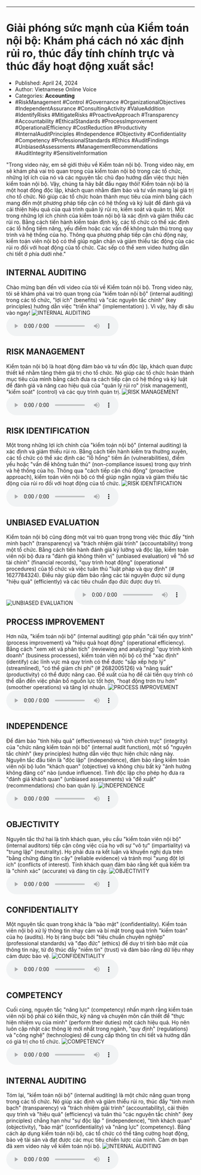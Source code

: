 
---

# Giải phóng sức mạnh của Kiểm toán nội bộ: Khám phá cách nó xác định rủi ro, thúc đẩy tính chính trực và thúc đẩy hoạt động xuất sắc!

- Published: April 24, 2024
- Author: Vietnamese Online Voice
- Categories: **Accounting**
- #RiskManagement #Control #Governance #OrganizationalObjectives #IndependentAssurance #ConsultingActivity #ValueAddition #IdentifyRisks #MitigateRisks #ProactiveApproach #Transparency #Accountability #EthicalStandards #ProcessImprovement #OperationalEfficiency #CostReduction #Productivity #InternalAuditPrinciples #Independence #Objectivity #Confidentiality #Competency #ProfessionalStandards #Ethics #AuditFindings #UnbiasedAssessments #ManagementRecommendations #AuditIntegrity #SensitiveInformation

"Trong video này, em sẽ giới thiệu về Kiểm toán nội bộ. Trong video này, em sẽ khám phá vai trò quan trọng của kiểm toán nội bộ trong các tổ chức, những lợi ích của nó và các nguyên tắc chủ đạo hướng dẫn việc thực hiện kiểm toán nội bộ. Vậy, chúng ta hãy bắt đầu ngay thôi! Kiểm toán nội bộ là một hoạt động độc lập, khách quan nhằm đảm bảo và tư vấn mang lại giá trị cho tổ chức. Nó giúp các tổ chức hoàn thành mục tiêu của mình bằng cách mang đến một phương pháp tiếp cận có hệ thống và kỷ luật để đánh giá và cải thiện hiệu quả của quá trình quản lý rủi ro, kiểm soát và quản trị. Một trong những lợi ích chính của kiểm toán nội bộ là xác định và giảm thiểu các rủi ro. Bằng cách tiến hành kiểm toán định kỳ, các tổ chức có thể xác định các lỗ hổng tiềm năng, yếu điểm hoặc các vấn đề không tuân thủ trong quy trình và hệ thống của họ. Thông qua phương pháp tiếp cận chủ động này, kiểm toán viên nội bộ có thể giúp ngăn chặn và giảm thiểu tác động của các rủi ro đối với hoạt động của tổ chức. Các sếp có thể xem video hướng dẫn chi tiết ở phía dưới nhé."


## INTERNAL AUDITING

Chào mừng bạn đến với video của tôi về Kiểm toán nội bộ. Trong video này, tôi sẽ khám phá vai trò quan trọng của "kiểm toán nội bộ" (internal auditing) trong các tổ chức, "lợi ích" (benefits) và "các nguyên tắc chính" (key principles) hướng dẫn việc "triển khai" (implementation) ). Vì vậy, hãy đi sâu vào ngay!
![INTERNAL AUDITING](https://http-archiver-apis-production-80.schnworks.com/storage/images/transitions/2024-04-23/transition-9121355476-Montserrat-Bold-303F9F.jpg)
<audio controls>
    <source src="https://http-archiver-apis-production-80.schnworks.com/storage/audio/file-36682435522.mp3" type="audio/mpeg">
</audio>



## RISK MANAGEMENT

Kiểm toán nội bộ là hoạt động đảm bảo và tư vấn độc lập, khách quan được thiết kế nhằm tăng thêm giá trị cho tổ chức. Nó giúp các tổ chức hoàn thành mục tiêu của mình bằng cách đưa ra cách tiếp cận có hệ thống và kỷ luật để đánh giá và nâng cao hiệu quả của "quản lý rủi ro" (risk management), "kiểm soát" (control) và các quy trình quản trị.
![RISK MANAGEMENT](https://http-archiver-apis-production-80.schnworks.com/storage/images/transitions/2024-04-23/transition--55655749110-Montserrat-Bold-283593.jpg)
<audio controls>
    <source src="https://http-archiver-apis-production-80.schnworks.com/storage/audio/file-11777107989.mp3" type="audio/mpeg">
</audio>



## RISK IDENTIFICATION

Một trong những lợi ích chính của "kiểm toán nội bộ" (internal auditing) là xác định và giảm thiểu rủi ro. Bằng cách tiến hành kiểm tra thường xuyên, các tổ chức có thể xác định các "lỗ hổng" tiềm ẩn (vulnerabilities), điểm yếu hoặc "vấn đề không tuân thủ" (non-compliance issues) trong quy trình và hệ thống của họ. Thông qua "cách tiếp cận chủ động" (proactive approach), kiểm toán viên nội bộ có thể giúp ngăn ngừa và giảm thiểu tác động của rủi ro đối với hoạt động của tổ chức.
![RISK IDENTIFICATION](https://http-archiver-apis-production-80.schnworks.com/storage/images/transitions/2024-04-23/transition-4288327838-Montserrat-Regular-4A148C.jpg)
<audio controls>
    <source src="https://http-archiver-apis-production-80.schnworks.com/storage/audio/file-40230395397.mp3" type="audio/mpeg">
</audio>



## UNBIASED EVALUATION

Kiểm toán nội bộ cũng đóng một vai trò quan trọng trong việc thúc đẩy "tính minh bạch" (transparency) và "trách nhiệm giải trình" (accountability) trong một tổ chức. Bằng cách tiến hành đánh giá kỹ lưỡng và độc lập, kiểm toán viên nội bộ đưa ra "đánh giá không thiên vị" (unbiased evaluation) về "hồ sơ tài chính" (financial records), "quy trình hoạt động" (operational procedures) của tổ chức và việc tuân thủ "luật pháp và quy định" (# 1627784324). Điều này giúp đảm bảo rằng các tài nguyên được sử dụng "hiệu quả" (efficiently) và các tiêu chuẩn đạo đức được duy trì.
![UNBIASED EVALUATION](https://http-archiver-apis-production-80.schnworks.com/storage/images/transitions/2024-04-23/transition-17694437538-Montserrat-Black-4A148C.jpg)
<audio controls>
    <source src="https://http-archiver-apis-production-80.schnworks.com/storage/audio/file-45685465129.mp3" type="audio/mpeg">
</audio>



## PROCESS IMPROVEMENT

Hơn nữa, "kiểm toán nội bộ" (internal auditing) góp phần "cải tiến quy trình" (process improvement) và "hiệu quả hoạt động" (operational efficiency). Bằng cách "xem xét và phân tích" (reviewing and analyzing) "quy trình kinh doanh" (business processes), kiểm toán viên nội bộ có thể "xác định" (identify) các lĩnh vực mà quy trình có thể được "sắp xếp hợp lý" (streamlined), "có thể giảm chi phí" (# 2682005126) và "năng suất" (productivity) có thể được nâng cao. Đề xuất của họ để cải tiến quy trình có thể dẫn đến việc phân bổ nguồn lực tốt hơn, "hoạt động trơn tru hơn" (smoother operations) và tăng lợi nhuận.
![PROCESS IMPROVEMENT](https://http-archiver-apis-production-80.schnworks.com/storage/images/transitions/2024-04-23/transition-8413786114-Montserrat-Medium-673AB7.jpg)
<audio controls>
    <source src="https://http-archiver-apis-production-80.schnworks.com/storage/audio/file-35318217931.mp3" type="audio/mpeg">
</audio>



## INDEPENDENCE

Để đảm bảo "tính hiệu quả" (effectiveness) và "tính chính trực" (integrity) của "chức năng kiểm toán nội bộ" (internal audit function), một số "nguyên tắc chính" (key principles) hướng dẫn việc thực hiện chức năng này. Nguyên tắc đầu tiên là "độc lập" (independence), đảm bảo rằng kiểm toán viên nội bộ luôn "khách quan" (objective) và không chịu bất kỳ "ảnh hưởng không đáng có" nào (undue influence). Tính độc lập cho phép họ đưa ra "đánh giá khách quan" (unbiased assessments) và "đề xuất" (recommendations) cho ban quản lý.
![INDEPENDENCE](https://http-archiver-apis-production-80.schnworks.com/storage/images/transitions/2024-04-23/transition-12367708222-Montserrat-Thin-880E4F.jpg)
<audio controls>
    <source src="https://http-archiver-apis-production-80.schnworks.com/storage/audio/file-19518997793.mp3" type="audio/mpeg">
</audio>



## OBJECTIVITY

Nguyên tắc thứ hai là tính khách quan, yêu cầu "kiểm toán viên nội bộ" (internal auditors) tiếp cận công việc của họ với sự "vô tư" (impartiality) và "trung lập" (neutrality). Họ phải đưa ra kết luận và khuyến nghị dựa trên "bằng chứng đáng tin cậy" (reliable evidence) và tránh mọi "xung đột lợi ích" (conflicts of interest). Tính khách quan đảm bảo rằng kết quả kiểm tra là "chính xác" (accurate) và đáng tin cậy.
![OBJECTIVITY](https://http-archiver-apis-production-80.schnworks.com/storage/images/transitions/2024-04-23/transition--41895003261-Montserrat-SemiBold-1A237E.jpg)
<audio controls>
    <source src="https://http-archiver-apis-production-80.schnworks.com/storage/audio/file-18786440376.mp3" type="audio/mpeg">
</audio>



## CONFIDENTIALITY

Một nguyên tắc quan trọng khác là "bảo mật" (confidentiality). Kiểm toán viên nội bộ xử lý thông tin nhạy cảm và bí mật trong quá trình "kiểm toán" của họ (audits). Họ bị ràng buộc bởi "tiêu chuẩn chuyên nghiệp" (professional standards) và "đạo đức" (ethics) để duy trì tính bảo mật của thông tin này, từ đó thúc đẩy "niềm tin" (trust) và đảm bảo rằng dữ liệu nhạy cảm được bảo vệ.
![CONFIDENTIALITY](https://http-archiver-apis-production-80.schnworks.com/storage/images/transitions/2024-04-23/transition--25878608666-Montserrat-ExtraBold-673AB7.jpg)
<audio controls>
    <source src="https://http-archiver-apis-production-80.schnworks.com/storage/audio/file-44444101928.mp3" type="audio/mpeg">
</audio>



## COMPETENCY

Cuối cùng, nguyên tắc "năng lực" (competency) nhấn mạnh rằng kiểm toán viên nội bộ phải có kiến ​​thức, kỹ năng và chuyên môn cần thiết để "thực hiện nhiệm vụ của mình" (perform their duties) một cách hiệu quả. Họ nên luôn cập nhật các thông lệ mới nhất trong ngành, "quy định" (regulations) và "công nghệ" (technologies) để cung cấp thông tin chi tiết và hướng dẫn có giá trị cho tổ chức.
![COMPETENCY](https://http-archiver-apis-production-80.schnworks.com/storage/images/transitions/2024-04-23/transition--13530420038-Montserrat-SemiBold-7B1FA2.jpg)
<audio controls>
    <source src="https://http-archiver-apis-production-80.schnworks.com/storage/audio/file-36880339906.mp3" type="audio/mpeg">
</audio>



## INTERNAL AUDITING

Tóm lại, "kiểm toán nội bộ" (internal auditing) là một chức năng quan trọng trong các tổ chức. Nó giúp xác định và giảm thiểu rủi ro, thúc đẩy "tính minh bạch" (transparency) và "trách nhiệm giải trình" (accountability), cải thiện quy trình và "hiệu quả" (efficiency) và tuân thủ "các nguyên tắc chính" (key principles) chẳng hạn như "sự độc lập " (independence), "tính khách quan" (objectivity), "bảo mật" (confidentiality) và "năng lực" (competency). Bằng cách áp dụng kiểm toán nội bộ, các tổ chức có thể tăng cường hoạt động, bảo vệ tài sản và đạt được các mục tiêu chiến lược của mình. Cảm ơn bạn đã xem video này về kiểm toán nội bộ.
![INTERNAL AUDITING](https://http-archiver-apis-production-80.schnworks.com/storage/images/transitions/2024-04-23/transition--42861285290-Montserrat-Medium-512DA8.jpg)
<audio controls>
    <source src="https://http-archiver-apis-production-80.schnworks.com/storage/audio/file-17908673605.mp3" type="audio/mpeg">
</audio>

